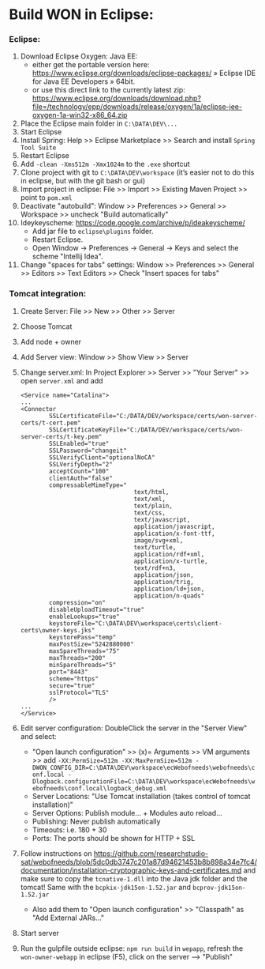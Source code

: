 # Build WON in Eclipse:

### Eclipse:

1.  Download Eclipse Oxygen: Java EE:
    * either get the portable version here: https://www.eclipse.org/downloads/eclipse-packages/ » Eclipse IDE for Java EE Developers » 64bit. 
    * or use this direct link to the currently latest zip: https://www.eclipse.org/downloads/download.php?file=/technology/epp/downloads/release/oxygen/1a/eclipse-jee-oxygen-1a-win32-x86_64.zip
2.  Place the Eclipse main folder in `C:\DATA\DEV\...` 
3.  Start Eclipse
4.  Install Spring: Help >> Eclipse Marketplace >> Search and install `Spring Tool Suite`
5.  Restart Eclipse
6.  Add `-clean -Xms512m -Xmx1024m` to the `.exe` shortcut
7.  Clone project with git to `C:\DATA\DEV\workspace` (it’s easier not to do this in eclipse, but with the git bash or gui)
8.  Import project in eclipse: File >> Import >> Existing Maven Project >> point to `pom.xml`
9. Deactivate "autobuild": Window >> Preferences >> General >> Workspace >> uncheck "Build automatically"
10. Ideykeyscheme: https://code.google.com/archive/p/ideakeyscheme/
    *  Add jar file to `eclipse\plugins` folder. 
    *  Restart Eclipse. 
    *  Open Window → Preferences → General → Keys and select the scheme "Intellij Idea".
11. Change "spaces for tabs" settings: Window >> Preferences >> General >> Editors >> Text Editors >> Check "Insert spaces for tabs"

### Tomcat integration:

1.  Create Server: File >> New >> Other >> Server
2.  Choose Tomcat
3.  Add node + owner
4.  Add Server view: Window >> Show View >> Server
5.  Change server.xml: In Project Explorer >> Server >> "Your Server" >> open `server.xml` and add

        <Service name="Catalina">
        ...
        <Connector 
                SSLCertificateFile="C:/DATA/DEV/workspace/certs/won-server-certs/t-cert.pem" 
                SSLCertificateKeyFile="C:/DATA/DEV/workspace/certs/won-server-certs/t-key.pem" 
                SSLEnabled="true" 
                SSLPassword="changeit" 
                SSLVerifyClient="optionalNoCA" 
                SSLVerifyDepth="2" 
                acceptCount="100" 
                clientAuth="false" 
                compressableMimeType="                                      
                                        text/html,                                                               
                                        text/xml,                                      
                                        text/plain,                                      
                                        text/css,                                      
                                        text/javascript,                                      
                                        application/javascript,                                                                                                                 
                                        application/x-font-ttf,                                      
                                        image/svg+xml,                                                                           
                                        text/turtle,                                                                           
                                        application/rdf+xml,                                                                           
                                        application/x-turtle,                                                                           
                                        text/rdf+n3,                                                                           
                                        application/json,                                                                            
                                        application/trig,                                                                            
                                        application/ld+json,                                                                            
                                        application/n-quads" 
                compression="on" 
                disableUploadTimeout="true" 
                enableLookups="true" 
                keystoreFile="C:\DATA\DEV\workspace\certs\client-certs\owner-keys.jks" 
                keystorePass="temp" 
                maxPostSize="5242880000" 
                maxSpareThreads="75" 
                maxThreads="200" 
                minSpareThreads="5" 
                port="8443" 
                scheme="https" 
                secure="true" 
                sslProtocol="TLS"
                />
        ...
        </Service>
        
6.  Edit server configuration: DoubleClick the server in the "Server View" and select:
    *  "Open launch configuration" >> (x)= Arguments >> VM arguments >> add 
            `-XX:PermSize=512m -XX:MaxPermSize=512m -DWON_CONFIG_DIR=C:\DATA\DEV\workspace\ecWebofneeds\webofneeds\conf.local -Dlogback.configurationFile=C:\DATA\DEV\workspace\ecWebofneeds\webofneeds\conf.local\logback_debug.xml`
    *  Server Locations: "Use Tomcat installation (takes control of tomcat installation)"
    *  Server Options: Publish module… + Modules auto reload…
    *  Publishing: Never publish automatically
    *  Timeouts: i.e. 180 + 30
    *  Ports: The ports should be shown for HTTP + SSL
7.  Follow instructions on https://github.com/researchstudio-sat/webofneeds/blob/5dc0db3747c201a87d94621453b8b898a34e7fc4/documentation/installation-cryptographic-keys-and-certificates.md and make sure to copy the `tcnative-1.dll` into the Java jdk folder and the tomcat! Same with the `bcpkix-jdk15on-1.52.jar` and `bcprov-jdk15on-1.52.jar`
    *  Also add them to "Open launch configuration" >> "Classpath" as "Add External JARs..."
8.  Start server
9.  Run the gulpfile outside eclipse: `npm run build` in `wepapp`, refresh the `won-owner-webapp` in eclipse (F5), click on the server –> "Publish"
